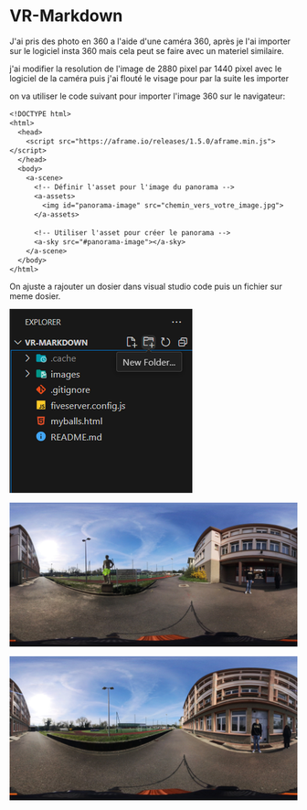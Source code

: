 # VR-Markdown

J'ai pris des photo en 360 a l'aide d'une caméra 360, après je l'ai importer sur le logiciel insta 360 mais cela peut se faire avec un materiel similaire.

j'ai modifier la resolution de l'image de 2880 pixel par 1440 pixel avec le logiciel de la caméra puis j'ai flouté le visage pour par la suite les importer 

on va utiliser le code suivant pour importer l'image 360 sur le navigateur:
```
<!DOCTYPE html>
<html>
  <head>
    <script src="https://aframe.io/releases/1.5.0/aframe.min.js"></script>
  </head>
  <body>
    <a-scene>
      <!-- Définir l'asset pour l'image du panorama -->
      <a-assets>
        <img id="panorama-image" src="chemin_vers_votre_image.jpg">
      </a-assets>

      <!-- Utiliser l'asset pour créer le panorama -->
      <a-sky src="#panorama-image"></a-sky>
    </a-scene>
  </body>
</html>
```

On ajuste a rajouter un dosier dans visual studio code puis un fichier sur meme dosier.

 ![alt text](<capture_ecran/Capture Visual Studio Code.png>)

![alt text](<images/Photo 360 1.jpg>)

![alt text](<images/Photo 360 2.jpg>)